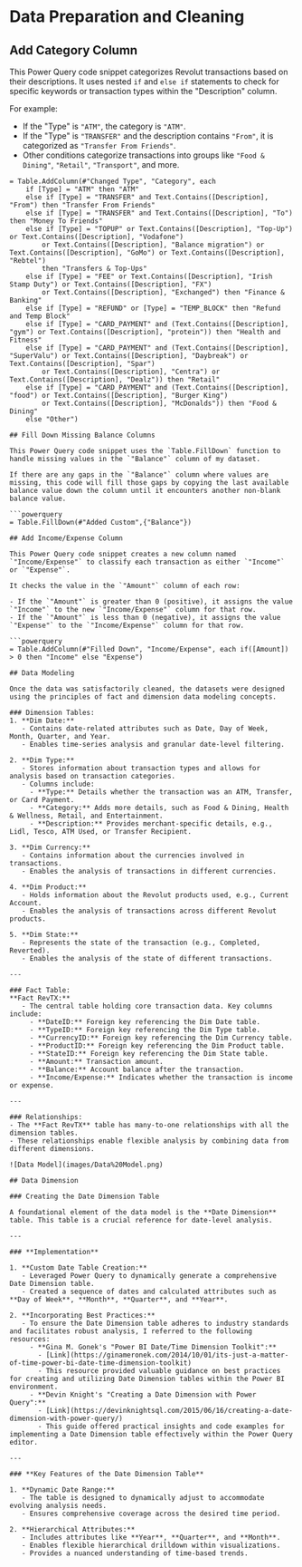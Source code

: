 # Data Preparation and Cleaning

## Add Category Column
This Power Query code snippet categorizes Revolut transactions based on their descriptions. It uses nested `if` and `else if` statements to check for specific keywords or transaction types within the "Description" column.

For example:
- If the "Type" is `"ATM"`, the category is `"ATM"`.
- If the "Type" is `"TRANSFER"` and the description contains `"From"`, it is categorized as `"Transfer From Friends"`.
- Other conditions categorize transactions into groups like `"Food & Dining"`, `"Retail"`, `"Transport"`, and more.

```powerquery
= Table.AddColumn(#"Changed Type", "Category", each 
    if [Type] = "ATM" then "ATM" 
    else if [Type] = "TRANSFER" and Text.Contains([Description], "From") then "Transfer From Friends"
    else if [Type] = "TRANSFER" and Text.Contains([Description], "To") then "Money To Friends"
    else if [Type] = "TOPUP" or Text.Contains([Description], "Top-Up") or Text.Contains([Description], "Vodafone") 
        or Text.Contains([Description], "Balance migration") or Text.Contains([Description], "GoMo") or Text.Contains([Description], "Rebtel") 
        then "Transfers & Top-Ups"
    else if [Type] = "FEE" or Text.Contains([Description], "Irish Stamp Duty") or Text.Contains([Description], "FX") 
        or Text.Contains([Description], "Exchanged") then "Finance & Banking"
    else if [Type] = "REFUND" or [Type] = "TEMP_BLOCK" then "Refund and Temp Block"
    else if [Type] = "CARD_PAYMENT" and (Text.Contains([Description], "gym") or Text.Contains([Description], "protein")) then "Health and Fitness"
    else if [Type] = "CARD_PAYMENT" and (Text.Contains([Description], "SuperValu") or Text.Contains([Description], "Daybreak") or Text.Contains([Description], "Spar")
        or Text.Contains([Description], "Centra") or Text.Contains([Description], "Dealz")) then "Retail"
    else if [Type] = "CARD_PAYMENT" and (Text.Contains([Description], "food") or Text.Contains([Description], "Burger King") 
        or Text.Contains([Description], "McDonalds")) then "Food & Dining"
    else "Other")

## Fill Down Missing Balance Columns

This Power Query code snippet uses the `Table.FillDown` function to handle missing values in the `"Balance"` column of my dataset.

If there are any gaps in the `"Balance"` column where values are missing, this code will fill those gaps by copying the last available balance value down the column until it encounters another non-blank balance value.

```powerquery
= Table.FillDown(#"Added Custom",{"Balance"})

## Add Income/Expense Column

This Power Query code snippet creates a new column named `"Income/Expense"` to classify each transaction as either `"Income"` or `"Expense"`.

It checks the value in the `"Amount"` column of each row:

- If the `"Amount"` is greater than 0 (positive), it assigns the value `"Income"` to the new `"Income/Expense"` column for that row.
- If the `"Amount"` is less than 0 (negative), it assigns the value `"Expense"` to the `"Income/Expense"` column for that row.

```powerquery
= Table.AddColumn(#"Filled Down", "Income/Expense", each if([Amount]) > 0 then "Income" else "Expense")

## Data Modeling

Once the data was satisfactorily cleaned, the datasets were designed using the principles of fact and dimension data modeling concepts.

### Dimension Tables:
1. **Dim Date:**
   - Contains date-related attributes such as Date, Day of Week, Month, Quarter, and Year.
   - Enables time-series analysis and granular date-level filtering.

2. **Dim Type:**
   - Stores information about transaction types and allows for analysis based on transaction categories.
   - Columns include:
     - **Type:** Details whether the transaction was an ATM, Transfer, or Card Payment.
     - **Category:** Adds more details, such as Food & Dining, Health & Wellness, Retail, and Entertainment.
     - **Description:** Provides merchant-specific details, e.g., Lidl, Tesco, ATM Used, or Transfer Recipient.

3. **Dim Currency:**
   - Contains information about the currencies involved in transactions.
   - Enables the analysis of transactions in different currencies.

4. **Dim Product:**
   - Holds information about the Revolut products used, e.g., Current Account.
   - Enables the analysis of transactions across different Revolut products.

5. **Dim State:**
   - Represents the state of the transaction (e.g., Completed, Reverted).
   - Enables the analysis of the state of different transactions.

---

### Fact Table:
**Fact RevTX:**
   - The central table holding core transaction data. Key columns include:
     - **DateID:** Foreign key referencing the Dim Date table.
     - **TypeID:** Foreign key referencing the Dim Type table.
     - **CurrencyID:** Foreign key referencing the Dim Currency table.
     - **ProductID:** Foreign key referencing the Dim Product table.
     - **StateID:** Foreign key referencing the Dim State table.
     - **Amount:** Transaction amount.
     - **Balance:** Account balance after the transaction.
     - **Income/Expense:** Indicates whether the transaction is income or expense.

---

### Relationships:
- The **Fact RevTX** table has many-to-one relationships with all the dimension tables.
- These relationships enable flexible analysis by combining data from different dimensions.

![Data Model](images/Data%20Model.png)

## Data Dimension

### Creating the Date Dimension Table

A foundational element of the data model is the **Date Dimension** table. This table is a crucial reference for date-level analysis.

---

### **Implementation**

1. **Custom Date Table Creation:**
   - Leveraged Power Query to dynamically generate a comprehensive Date Dimension table.
   - Created a sequence of dates and calculated attributes such as **Day of Week**, **Month**, **Quarter**, and **Year**.

2. **Incorporating Best Practices:**
   - To ensure the Date Dimension table adheres to industry standards and facilitates robust analysis, I referred to the following resources:
     - **Gina M. Gonek's "Power BI Date/Time Dimension Toolkit":**
       - [Link](https://ginameronek.com/2014/10/01/its-just-a-matter-of-time-power-bi-date-time-dimension-toolkit)
       - This resource provided valuable guidance on best practices for creating and utilizing Date Dimension tables within the Power BI environment.
     - **Devin Knight's "Creating a Date Dimension with Power Query":**
       - [Link](https://devinknightsql.com/2015/06/16/creating-a-date-dimension-with-power-query/)
       - This guide offered practical insights and code examples for implementing a Date Dimension table effectively within the Power Query editor.

---

### **Key Features of the Date Dimension Table**

1. **Dynamic Date Range:**
   - The table is designed to dynamically adjust to accommodate evolving analysis needs.
   - Ensures comprehensive coverage across the desired time period.

2. **Hierarchical Attributes:**
   - Includes attributes like **Year**, **Quarter**, and **Month**.
   - Enables flexible hierarchical drilldown within visualizations.
   - Provides a nuanced understanding of time-based trends.
